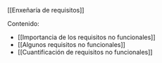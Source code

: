[[Enxeñaría de requisitos]]

Contenido:
+ [[Importancia de los requisitos no funcionales]]
+ [[Algunos requisitos no funcionales]]
+ [[Cuantificación de requisitos no funcionales]]